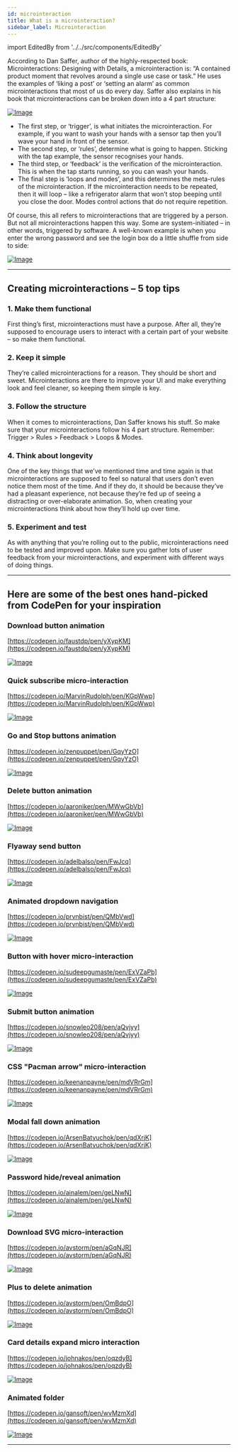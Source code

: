 ```yaml
---
id: microinteraction
title: What is a microinteraction?
sidebar_label: Microinteraction
---
```


import EditedBy from '../../src/components/EditedBy'

According to Dan Saffer, author of the highly-respected book: Microinteractions: Designing with Details, a microinteraction is: “A contained product moment that revolves around a single use case or task.” He uses the examples of ‘liking a post’ or ‘setting an alarm’ as common microinteractions that most of us do every day. Saffer also explains in his book that microinteractions can be broken down into a 4 part structure:

[![Image](/img/microinteraction.png 'UI Tips')](/img/microinteraction.png)

- The first step, or ‘trigger’, is what initiates the microinteraction. For example, if you want to wash your hands with a sensor tap then you’ll wave your hand in front of the sensor.
- The second step, or ‘rules’, determine what is going to happen. Sticking with the tap example, the sensor recognises your hands.
- The third step, or ‘feedback’ is the verification of the microinteraction. This is when the tap starts running, so you can wash your hands.
- The final step is ‘loops and modes’, and this determines the meta-rules of the microinteraction. If the microinteraction needs to be repeated, then it will loop – like a refrigerator alarm that won’t stop beeping until you close the door. Modes control actions that do not require repetition.

Of course, this all refers to microinteractions that are triggered by a person. But not all microinteractions happen this way. Some are system-initiated – in other words, triggered by software. A well-known example is when you enter the wrong password and see the login box do a little shuffle from side to side:

[![Image](/img/wp-login.png 'UI Tips')](/img/wp-login.png)

---

## Creating microinteractions – 5 top tips

### 1. Make them functional

First thing’s first, microinteractions must have a purpose. After all, they’re supposed to encourage users to interact with a certain part of your website – so make them functional.

### 2. Keep it simple

They’re called microinteractions for a reason. They should be short and sweet. Microinteractions are there to improve your UI and make everything look and feel cleaner, so keeping them simple is key.

### 3. Follow the structure

When it comes to microinteractions, Dan Saffer knows his stuff. So make sure that your microinteractions follow his 4 part structure. Remember: Trigger > Rules > Feedback > Loops & Modes.

### 4. Think about longevity

One of the key things that we’ve mentioned time and time again is that microinteractions are supposed to feel so natural that users don’t even notice them most of the time. And if they do, it should be because they’ve had a pleasant experience, not because they’re fed up of seeing a distracting or over-elaborate animation. So, when creating your microinteractions think about how they’ll hold up over time.

### 5. Experiment and test

As with anything that you’re rolling out to the public, microinteractions need to be tested and improved upon. Make sure you gather lots of user feedback from your microinteractions, and experiment with different ways of doing things.

---

## Here are some of the best ones hand-picked from CodePen for your inspiration

### Download button animation

[https://codepen.io/faustdp/pen/yXypKM](https://codepen.io/faustdp/pen/yXypKM)

[![Image](/img/download-btn.gif 'UI Tips')](/img/download-btn.gif)

### Quick subscribe micro-interaction

[https://codepen.io/MarvinRudolph/pen/KGpWwp](https://codepen.io/MarvinRudolph/pen/KGpWwp)

[![Image](/img/subscribe.gif 'UI Tips')](/img/subscribe.gif)

### Go and Stop buttons animation

[https://codepen.io/zenpuppet/pen/GqyYzO](https://codepen.io/zenpuppet/pen/GqyYzO)

[![Image](/img/go-stop-btn.gif 'UI Tips')](/img/go-stop-btn.gif)

### Delete button animation

[https://codepen.io/aaroniker/pen/MWwGbVb](https://codepen.io/aaroniker/pen/MWwGbVb)

[![Image](/img/delect-btn.gif 'UI Tips')](/img/delect-btn.gif)

### Flyaway send button

[https://codepen.io/adelbalso/pen/FwJcq](https://codepen.io/adelbalso/pen/FwJcq)

[![Image](/img/flyaway-btn.gif 'UI Tips')](/img/flyaway-btn.gif)

### Animated dropdown navigation

[https://codepen.io/prvnbist/pen/QMbVwd](https://codepen.io/prvnbist/pen/QMbVwd)

[![Image](/img/animation-dropdown.gif 'UI Tips')](/img/animation-dropdown.gif)

### Button with hover micro-interaction

[https://codepen.io/sudeepgumaste/pen/ExVZaPb](https://codepen.io/sudeepgumaste/pen/ExVZaPb)

[![Image](/img/btn-with-hover.gif 'UI Tips')](/img/btn-with-hover.gif)

### Submit button animation

[https://codepen.io/snowleo208/pen/aQvjyy](https://codepen.io/snowleo208/pen/aQvjyy)

[![Image](/img/submit-btn.gif 'UI Tips')](/img/submit-btn.gif)

### CSS "Pacman arrow" micro-interaction

[https://codepen.io/keenanpayne/pen/mdVRrGm](https://codepen.io/keenanpayne/pen/mdVRrGm)

[![Image](/img/pacman-arrow.gif 'UI Tips')](/img/pacman-arrow.gif)

### Modal fall down animation

[https://codepen.io/ArsenBatyuchok/pen/qdXrjK](https://codepen.io/ArsenBatyuchok/pen/qdXrjK)

[![Image](/img/modal-falldown.gif 'UI Tips')](/img/modal-falldown.gif)

### Password hide/reveal animation

[https://codepen.io/ainalem/pen/geLNwN](https://codepen.io/ainalem/pen/geLNwN)

[![Image](/img/passsword.gif 'UI Tips')](/img/passsword.gif)

### Download SVG micro-interaction

[https://codepen.io/avstorm/pen/aGqNJR](https://codepen.io/avstorm/pen/aGqNJR)

[![Image](/img/download-svg.gif 'UI Tips')](/img/download-svg.gif)

### Plus to delete animation

[https://codepen.io/avstorm/pen/OmBdpO](https://codepen.io/avstorm/pen/OmBdpO)

[![Image](/img/plus-to-delete.gif 'UI Tips')](/img/plus-to-delete.gif)

### Card details expand micro interaction

[https://codepen.io/johnakos/pen/oqzdyB](https://codepen.io/johnakos/pen/oqzdyB)

[![Image](/img/card.gif 'UI Tips')](/img/card.gif)

### Animated folder

[https://codepen.io/gansoft/pen/wvMzmXd](https://codepen.io/gansoft/pen/wvMzmXd)

[![Image](/img/folder.gif 'UI Tips')](/img/folder.gif)

---

<EditedBy name="Priya" updated="Pulari" date="26/04/2022" />
